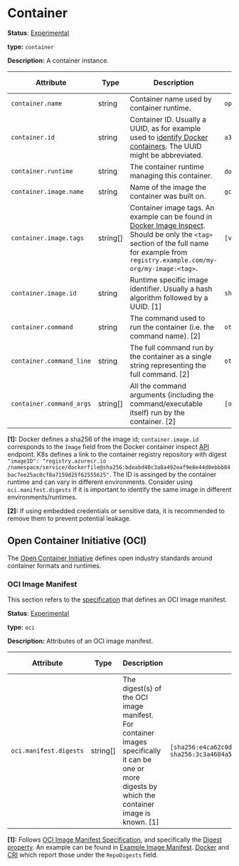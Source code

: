 # Container

**Status**: [Experimental][DocumentStatus]

**type:** `container`

**Description:** A container instance.

<!-- semconv container -->
| Attribute  | Type | Description  | Examples  | Requirement Level |
|---|---|---|---|---|
| `container.name` | string | Container name used by container runtime. | `opentelemetry-autoconf` | Recommended |
| `container.id` | string | Container ID. Usually a UUID, as for example used to [identify Docker containers](https://docs.docker.com/engine/reference/run/#container-identification). The UUID might be abbreviated. | `a3bf90e006b2` | Recommended |
| `container.runtime` | string | The container runtime managing this container. | `docker`; `containerd`; `rkt` | Recommended |
| `container.image.name` | string | Name of the image the container was built on. | `gcr.io/opentelemetry/operator` | Recommended |
| `container.image.tags` | string[] | Container image tags. An example can be found in [Docker Image Inspect](https://docs.docker.com/engine/api/v1.43/#tag/Image/operation/ImageInspect). Should be only the `<tag>` section of the full name for example from `registry.example.com/my-org/my-image:<tag>`. | `[v1.27.1, 3.5.7-0]` | Recommended |
| `container.image.id` | string | Runtime specific image identifier. Usually a hash algorithm followed by a UUID. [1] | `sha256:19c92d0a00d1b66d897bceaa7319bee0dd38a10a851c60bcec9474aa3f01e50f` | Recommended |
| `container.command` | string | The command used to run the container (i.e. the command name). [2] | `otelcontribcol` | Opt-In |
| `container.command_line` | string | The full command run by the container as a single string representing the full command. [2] | `otelcontribcol --config config.yaml` | Opt-In |
| `container.command_args` | string[] | All the command arguments (including the command/executable itself) run by the container. [2] | `[otelcontribcol, --config, config.yaml]` | Opt-In |

**[1]:** Docker defines a sha256 of the image id; `container.image.id` corresponds to the `Image` field from the Docker container inspect [API](https://docs.docker.com/engine/api/v1.43/#tag/Container/operation/ContainerInspect) endpoint.
K8s defines a link to the container registry repository with digest `"imageID": "registry.azurecr.io /namespace/service/dockerfile@sha256:bdeabd40c3a8a492eaf9e8e44d0ebbb84bac7ee25ac0cf8a7159d25f62555625"`.
The ID is assinged by the container runtime and can vary in different environments. Consider using `oci.manifest.digests` if it is important to identify the same image in different environments/runtimes.

**[2]:** If using embedded credentials or sensitive data, it is recommended to remove them to prevent potential leakage.
<!-- endsemconv -->

## Open Container Initiative (OCI)

The [Open Container Initiative](https://opencontainers.org/) defines open industry standards around container formats and runtimes.

### OCI Image Manifest

This section refers to the [specification](https://github.com/opencontainers/image-spec/blob/main/manifest.md)
that defines an OCI Image manifest.

**Status**: [Experimental][DocumentStatus]

**type:** `oci`

**Description:** Attributes of an OCI image manifest.

<!-- semconv oci.manifest -->
| Attribute  | Type | Description  | Examples  | Requirement Level |
|---|---|---|---|---|
| `oci.manifest.digests` | string[] | The digest(s) of the OCI image manifest. For container images specifically it can be one or more digests by which the container image is known. [1] | `[sha256:e4ca62c0d62f3e886e684806dfe9d4e0cda60d54986898173c1083856cfda0f4, sha256:3c3a4604a545cdc127456d94e421cd355bca5b528f4a9c1905b15da2eb4a4c6b]` | Recommended |

**[1]:** Follows [OCI Image Manifest Specification](https://github.com/opencontainers/image-spec/blob/main/manifest.md), and specifically the [Digest property](https://github.com/opencontainers/image-spec/blob/main/descriptor.md#digests).
An example can be found in [Example Image Manifest](https://docs.docker.com/registry/spec/manifest-v2-2/#example-image-manifest). [Docker](https://docs.docker.com/engine/api/v1.43/#tag/Image/operation/ImageCreate) and [CRI](https://github.com/kubernetes/cri-api/blob/c75ef5b473bbe2d0a4fc92f82235efd665ea8e9f/pkg/apis/runtime/v1/api.proto#L1237-L1238) which report those under the `RepoDigests` field.
<!-- endsemconv -->

[DocumentStatus]: https://github.com/open-telemetry/opentelemetry-specification/tree/v1.22.0/specification/document-status.md
